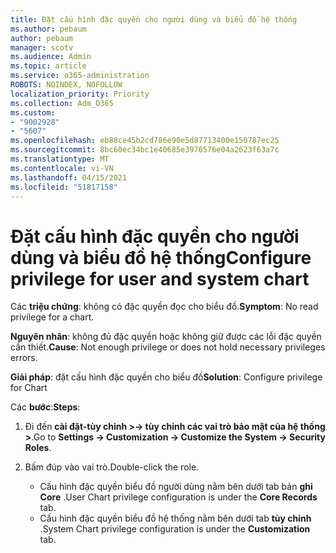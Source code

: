```yaml
---
title: Đặt cấu hình đặc quyền cho người dùng và biểu đồ hệ thống
ms.author: pebaum
author: pebaum
manager: scotv
ms.audience: Admin
ms.topic: article
ms.service: o365-administration
ROBOTS: NOINDEX, NOFOLLOW
localization_priority: Priority
ms.collection: Adm_O365
ms.custom:
- "9002928"
- "5607"
ms.openlocfilehash: eb88ce45b2cd786e90e5d87713400e150787ec25
ms.sourcegitcommit: 8bc60ec34bc1e40685e3976576e04a2623f63a7c
ms.translationtype: MT
ms.contentlocale: vi-VN
ms.lasthandoff: 04/15/2021
ms.locfileid: "51817158"
---
```

# <a name="configure-privilege-for-user-and-system-chart"></a><span data-ttu-id="858e7-102">Đặt cấu hình đặc quyền cho người dùng và biểu đồ hệ thống</span><span class="sxs-lookup"><span data-stu-id="858e7-102">Configure privilege for user and system chart</span></span>

<span data-ttu-id="858e7-103">Các **triệu chứng**: không có đặc quyền đọc cho biểu đồ.</span><span class="sxs-lookup"><span data-stu-id="858e7-103">**Symptom**: No read privilege for a chart.</span></span>

<span data-ttu-id="858e7-104">**Nguyên nhân**: không đủ đặc quyền hoặc không giữ được các lỗi đặc quyền cần thiết.</span><span class="sxs-lookup"><span data-stu-id="858e7-104">**Cause**: Not enough privilege or does not hold necessary privileges errors.</span></span>

<span data-ttu-id="858e7-105">**Giải pháp**: đặt cấu hình đặc quyền cho biểu đồ</span><span class="sxs-lookup"><span data-stu-id="858e7-105">**Solution**: Configure privilege for Chart</span></span>

<span data-ttu-id="858e7-106">Các **bước**:</span><span class="sxs-lookup"><span data-stu-id="858e7-106">**Steps**:</span></span>

1. <span data-ttu-id="858e7-107">Đi đến **cài đặt-tùy chỉnh >-> tùy chỉnh các vai trò bảo mật của hệ thống >**.</span><span class="sxs-lookup"><span data-stu-id="858e7-107">Go to **Settings -> Customization -> Customize the System -> Security Roles**.</span></span>

2. <span data-ttu-id="858e7-108">Bấm đúp vào vai trò.</span><span class="sxs-lookup"><span data-stu-id="858e7-108">Double-click the role.</span></span>

    - <span data-ttu-id="858e7-109">Cấu hình đặc quyền biểu đồ người dùng nằm bên dưới tab bản **ghi Core** .</span><span class="sxs-lookup"><span data-stu-id="858e7-109">User Chart privilege configuration is under the **Core Records** tab.</span></span>
    - <span data-ttu-id="858e7-110">Cấu hình đặc quyền biểu đồ hệ thống nằm bên dưới tab **tùy chỉnh** .</span><span class="sxs-lookup"><span data-stu-id="858e7-110">System Chart privilege configuration is under the **Customization** tab.</span></span>
